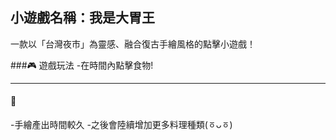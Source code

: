 ## 小遊戲名稱：我是大胃王  
一款以「台灣夜市」為靈感、融合復古手繪風格的點擊小遊戲！  

###🎮 遊戲玩法 -在時間內點擊食物! 

--- 
#### 🌟 
-手繪產出時間較久 
-之後會陸續增加更多料理種類(ㆆᴗㆆ)
